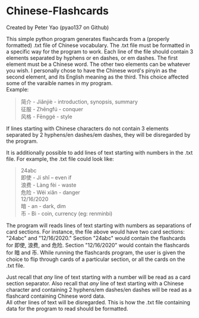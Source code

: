 # Chinese-Flashcards
Created by Peter Yao (pyao137 on Github)

This simple python program generates flashcards from a (properly formatted) .txt file of Chinese vocabulary.
The .txt file must be formatted in a specific way for the program to work. Each line of the file should contain 3 elements separated by hyphens or en dashes, or em dashes.
The first element must be a Chinese word. The other two elements can be whatever you wish. 
I personally chose to have the Chinese word's pinyin as the second element, and its English meaning as the third. This choice affected some of the varaible names in my program.
<br>Example: <br>
  >简介 - Jiǎnjiè - introduction, synopsis, summary <br>
  >征服 - Zhēngfú - conquer <br>
  >风格 - Fēnggé - style <br>

If lines starting with Chinese characters do not contain 3 elements separated by 2 hyphens/en dashes/em dashes, they will be disregarded by the program. <br>

It is additionally possible to add lines of text starting with numbers in the .txt file. For example, the .txt file could look like: <br>
  >24abc <br>
  >即使 - Jí shǐ – even if <br>
  >浪费 - Làng fèi - waste <br>
  >危险 - Wéi xiǎn - danger <br>
  >12/16/2020 <br>
  >暗 - an - dark, dim <br>
  >币 - Bì - coin, currency (eg: renminbi)

The program will reads lines of text starting with numbers as separations of card sections. For instance, the file above would have two card sections: "24abc" and "12/16/2020."
Section "24abc" would contain the flashcards for 即使, 浪费, and 危险. Section "12/16/2020" would contain the flashcards for 暗 and 币. 
While running the flashcards program, the user is given the choice to flip through cards of a particular section, or all the cards on the .txt file. <br>

Just recall that *any* line of text starting with a number will be read as a card section separator.
Also recall that *any* line of text starting with a Chinese character and containing 2 hyphens/em dashes/en dashes will be read as a flashcard containing Chinese word data.<br>
All other lines of text will be disregarded. This is how the .txt file containing data for the program to read should be formatted.
